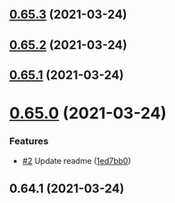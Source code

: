 ## [0.65.3](https://github.com/jac-uk/sandbox/compare/0.65.2...0.65.3) (2021-03-24)



## [0.65.2](https://github.com/jac-uk/sandbox/compare/0.65.1...0.65.2) (2021-03-24)



## [0.65.1](https://github.com/jac-uk/sandbox/compare/0.65.0...0.65.1) (2021-03-24)



# [0.65.0](https://github.com/jac-uk/sandbox/compare/0.64.1...0.65.0) (2021-03-24)


### Features

* [#2](https://github.com/jac-uk/sandbox/issues/2) Update readme ([1ed7bb0](https://github.com/jac-uk/sandbox/commit/1ed7bb0edf2435426f35d7fd3fcea5dda77137fb))



## 0.64.1 (2021-03-24)



